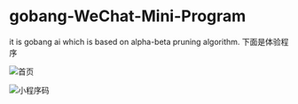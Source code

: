 # gobang-WeChat-Mini-Program
it is gobang ai which is based on alpha-beta pruning algorithm.
下面是体验程序



![首页](https://github.com/user-attachments/assets/3249d817-e73a-44f8-9398-d68f17de09de)

![小程序码](https://github.com/user-attachments/assets/d4eb509a-8d3b-4eb0-ab23-e33fceda581d)
